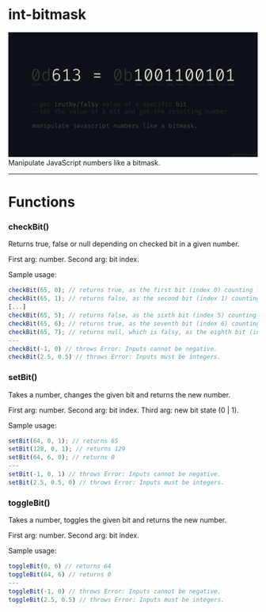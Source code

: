 # int-bitmask

![Promotional int-bitmask banner showcasing the functionality of the package](https://github.com/jakubmanczak/int-bitmask/blob/master/promo/promo-int-bitmask.png)
Manipulate JavaScript numbers like a bitmask.

---

# Functions

### checkBit()

Returns true, false or null depending on checked bit in a given number.

First arg: number. Second arg: bit index.

Sample usage:

```ts
checkBit(65, 0); // returns true, as the first bit (index 0) counting from the right is on.
checkBit(65, 1); // returns false, as the second bit (index 1) counting from the right is off.
[...]
checkBit(65, 5); // returns false, as the sixth bit (index 5) counting from the right is off.
checkBit(65, 6); // returns true, as the seventh bit (index 6) counting from the right is on.
checkBit(65, 7); // returns null, which is falsy, as the eighth bit (index 7) is not part of the number.
---
checkBit(-1, 0) // throws Error: Inputs cannot be negative.
checkBit(2.5, 0.5) // throws Error: Inputs must be integers.
```

### setBit()

Takes a number, changes the given bit and returns the new number.

First arg: number. Second arg: bit index. Third arg: new bit state (0 | 1).

Sample usage:

```ts
setBit(64, 0, 1); // returns 65
setBit(128, 0, 1); // returns 129
setBit(64, 6, 0); // returns 0
---
setBit(-1, 0, 1) // throws Error: Inputs cannot be negative.
setBit(2.5, 0.5, 0) // throws Error: Inputs must be integers.
```

### toggleBit()

Takes a number, toggles the given bit and returns the new number.

First arg: number. Second arg: bit index.

Sample usage:

```ts
toggleBit(0, 6) // returns 64
toggleBit(64, 6) // returns 0
---
toggleBit(-1, 0) // throws Error: Inputs cannot be negative.
toggleBit(2.5, 0.5) // throws Error: Inputs must be integers.
```
